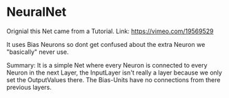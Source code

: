 # NeuralNet

Orignial this Net came from a Tutorial.
Link: https://vimeo.com/19569529

It uses Bias Neurons so dont get confused about the extra Neuron we 
"basically" never use.

Summary:
It is a simple Net where every Neuron is connected to every Neuron in
the next Layer, the InputLayer isn't really a layer because we only 
set the OutputValues there. The Bias-Units have no connections from there
previous layers.

